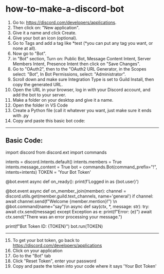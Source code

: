 # how-to-make-a-discord-bot
1) Go to: https://discord.com/developers/applications.
2) Then click on: "New application".
3) Give it a name and click Create.
4) Give your bot an icon (optional).
5) Go to Tags and add a tag like *test (*you can put any tag you want, or none at all).
6) Now go to "Bot".
7) in "Bot" section, Turn on: Public Bot, Message Content Intent, Server Members Intent, Presence Intent then click on "Save Changes".
8) Go to "OAuth2", then to the "OAuth2 URL Generator, in the Scopes select: "Bot", In Bot Permissions, select: "Administrator".
9) Scroll down and make sure Integration Type is set to Guild Install, then copy the generated URL.  
10) Open the URL in your browser, log in with your Discord account, and add the bot to your server. 
11) Make a folder on your desktop and give it a name.
12) Open the folder in VS Code
13) Create a Python file (call it whatever you want, just make sure it ends with .py
14) Copy and paste this basic bot code:

---------------------------------------------------
Basic Code:
---------------------------------------------------
import discord 
from discord.ext import commands 

intents = discord.Intents.default() 
intents.members = True 
intents.message_content = True 
bot = commands.Bot(command_prefix="!", intents=intents) 
TOKEN = 'Your Bot Token' 

@bot.event 
async def on_ready(): 
    print(f'Logged in as {bot.user}') 

@bot.event 
async def on_member_join(member):
    channel = discord.utils.get(member.guild.text_channels, name='general')
    if channel:
        await channel.send(f"Welcome {member.mention}!")
\n
@bot.command(name="say")\n
async def say(ctx, *, message: str):
    try:
        await ctx.send(message)
    except Exception as e:
        print(f"Error: {e}")
        await ctx.send("There was an error processing your message.")

print(f"Bot Token ID: {TOKEN}")
bot.run(TOKEN)

---------------------------------------------------

15) To get your bot token, go back to https://discord.com/developers/applications
16) Click on your application
17) Go to the "Bot" tab
18) Click "Reset Token", enter your password
19) Copy and paste the token into your code where it says 'Your Bot Token'


